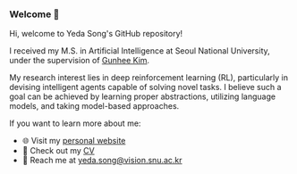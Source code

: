 ### Welcome 👋

Hi, welcome to Yeda Song's GitHub repository!

I received my M.S. in Artificial Intelligence at Seoul National University, under the supervision of [Gunhee Kim](https://vision.snu.ac.kr/gunhee/).

My research interest lies in deep reinforcement learning (RL), particularly in devising intelligent agents capable of solving novel tasks. I believe such a goal can be achieved by learning proper abstractions, utilizing language models, and taking model-based approaches.

If you want to learn more about me:
- 🌐 Visit my [personal website](https://yedasong.com)
- 📄 Check out my [CV](https://yedasong.com/data/Yeda_Song-CV.pdf)
- 📧 Reach me at [yeda.song@vision.snu.ac.kr](mailto:yeda.song@vision.snu.ac.kr)


<!--
**runamu/runamu** is a ✨ _special_ ✨ repository because its `README.md` (this file) appears on your GitHub profile.

Here are some ideas to get you started:

- 🔭 I’m currently working on ...
- 🌱 I’m currently learning ...
- 👯 I’m looking to collaborate on ...
- 🤔 I’m looking for help with ...
- 💬 Ask me about ...
- 📫 How to reach me: ...
- 😄 Pronouns: ...
- ⚡ Fun fact: ...
-->
